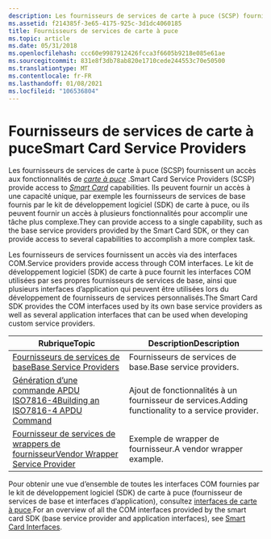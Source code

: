```yaml
---
description: Les fournisseurs de services de carte à puce (SCSP) fournissent un accès aux fonctionnalités de carte à puce.
ms.assetid: f214385f-3e65-4175-925c-3d1dc4060185
title: Fournisseurs de services de carte à puce
ms.topic: article
ms.date: 05/31/2018
ms.openlocfilehash: ccc60e9987912426fcca3f6605b9218e085e61ae
ms.sourcegitcommit: 831e8f3db78ab820e1710cede244553c70e50500
ms.translationtype: MT
ms.contentlocale: fr-FR
ms.lasthandoff: 01/08/2021
ms.locfileid: "106536804"
---
```

# <a name="smart-card-service-providers"></a><span data-ttu-id="7aa4d-103">Fournisseurs de services de carte à puce</span><span class="sxs-lookup"><span data-stu-id="7aa4d-103">Smart Card Service Providers</span></span>

<span data-ttu-id="7aa4d-104">Les fournisseurs de services de carte à puce (SCSP) fournissent un accès aux fonctionnalités de [*carte à puce*](../secgloss/s-gly.md) .</span><span class="sxs-lookup"><span data-stu-id="7aa4d-104">Smart Card Service Providers (SCSP) provide access to [*Smart Card*](../secgloss/s-gly.md) capabilities.</span></span> <span data-ttu-id="7aa4d-105">Ils peuvent fournir un accès à une capacité unique, par exemple les fournisseurs de services de base fournis par le kit de développement logiciel (SDK) de carte à puce, ou ils peuvent fournir un accès à plusieurs fonctionnalités pour accomplir une tâche plus complexe.</span><span class="sxs-lookup"><span data-stu-id="7aa4d-105">They can provide access to a single capability, such as the base service providers provided by the Smart Card SDK, or they can provide access to several capabilities to accomplish a more complex task.</span></span>

<span data-ttu-id="7aa4d-106">Les fournisseurs de services fournissent un accès via des interfaces COM.</span><span class="sxs-lookup"><span data-stu-id="7aa4d-106">Service providers provide access through COM interfaces.</span></span> <span data-ttu-id="7aa4d-107">Le kit de développement logiciel (SDK) de carte à puce fournit les interfaces COM utilisées par ses propres fournisseurs de services de base, ainsi que plusieurs interfaces d’application qui peuvent être utilisées lors du développement de fournisseurs de services personnalisés.</span><span class="sxs-lookup"><span data-stu-id="7aa4d-107">The Smart Card SDK provides the COM interfaces used by its own base service providers as well as several application interfaces that can be used when developing custom service providers.</span></span>



| <span data-ttu-id="7aa4d-108">Rubrique</span><span class="sxs-lookup"><span data-stu-id="7aa4d-108">Topic</span></span>                                                                                   | <span data-ttu-id="7aa4d-109">Description</span><span class="sxs-lookup"><span data-stu-id="7aa4d-109">Description</span></span>                                            |
|-----------------------------------------------------------------------------------------|--------------------------------------------------------|
| [<span data-ttu-id="7aa4d-110">Fournisseurs de services de base</span><span class="sxs-lookup"><span data-stu-id="7aa4d-110">Base Service Providers</span></span>](base-service-providers.md)<br/>                         | <span data-ttu-id="7aa4d-111">Fournisseurs de services de base.</span><span class="sxs-lookup"><span data-stu-id="7aa4d-111">Base service providers.</span></span><br/>                     |
| [<span data-ttu-id="7aa4d-112">Génération d’une commande APDU ISO7816-4</span><span class="sxs-lookup"><span data-stu-id="7aa4d-112">Building an ISO7816-4 APDU Command</span></span>](building-an-iso7816-4-apdu-command.md)<br/> | <span data-ttu-id="7aa4d-113">Ajout de fonctionnalités à un fournisseur de services.</span><span class="sxs-lookup"><span data-stu-id="7aa4d-113">Adding functionality to a service provider.</span></span><br/> |
| [<span data-ttu-id="7aa4d-114">Fournisseur de services de wrappers de fournisseur</span><span class="sxs-lookup"><span data-stu-id="7aa4d-114">Vendor Wrapper Service Provider</span></span>](vendor-wrapper-service-provider.md)<br/>       | <span data-ttu-id="7aa4d-115">Exemple de wrapper de fournisseur.</span><span class="sxs-lookup"><span data-stu-id="7aa4d-115">A vendor wrapper example.</span></span><br/>                   |



 

<span data-ttu-id="7aa4d-116">Pour obtenir une vue d’ensemble de toutes les interfaces COM fournies par le kit de développement logiciel (SDK) de carte à puce (fournisseur de services de base et interfaces d’application), consultez [interfaces de carte à puce](smart-card-interfaces.md).</span><span class="sxs-lookup"><span data-stu-id="7aa4d-116">For an overview of all the COM interfaces provided by the smart card SDK (base service provider and application interfaces), see [Smart Card Interfaces](smart-card-interfaces.md).</span></span>

 

 
